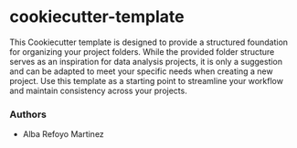# cookiecutter-template
This Cookiecutter template is designed to provide a structured foundation for organizing your project folders. While the provided folder structure serves as an inspiration for data analysis projects, it is only a suggestion and can be adapted to meet your specific needs when creating a new project. Use this template as a starting point to streamline your workflow and maintain consistency across your projects.
### Authors
- Alba Refoyo Martinez
